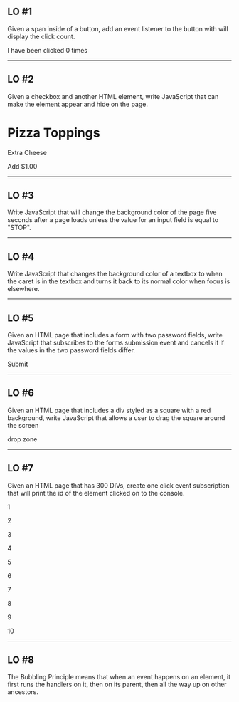 LO \#1
------

Given a span inside of a button, add an event listener to the button with will display the click count.

I have been clicked <span id="clicked-count">0</span> times

  
  

------------------------------------------------------------------------

LO \#2
------

Given a checkbox and another HTML element, write JavaScript that can make the element appear and hide on the page.

Pizza Toppings
==============

Extra Cheese

Add $1.00

  
  

------------------------------------------------------------------------

LO \#3
------

Write JavaScript that will change the background color of the page five seconds after a page loads unless the value for an input field is equal to "STOP".

  
  

------------------------------------------------------------------------

LO \#4
------

Write JavaScript that changes the background color of a textbox to when the caret is in the textbox and turns it back to its normal color when focus is elsewhere.

  
  

------------------------------------------------------------------------

LO \#5
------

Given an HTML page that includes a form with two password fields, write JavaScript that subscribes to the forms submission event and cancels it if the values in the two password fields differ.

Submit

  
  

------------------------------------------------------------------------

LO \#6
------

Given an HTML page that includes a div styled as a square with a red background, write JavaScript that allows a user to drag the square around the screen

drop zone

  
  

------------------------------------------------------------------------

LO \#7
------

Given an HTML page that has 300 DIVs, create one click event subscription that will print the id of the element clicked on to the console.

1

2

3

4

5

6

7

8

9

10

  
  

------------------------------------------------------------------------

LO \#8
------

The Bubbling Principle means that when an event happens on an element, it first runs the handlers on it, then on its parent, then all the way up on other ancestors.
